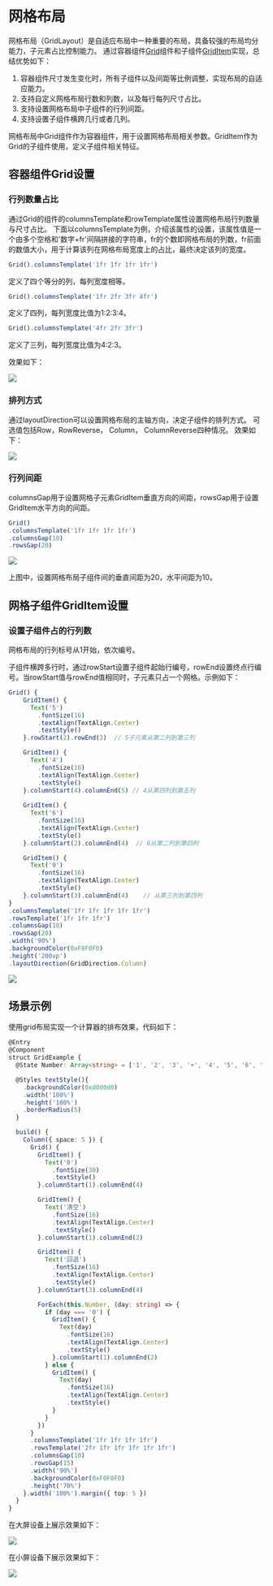 # 网格布局

网格布局（GridLayout）是自适应布局中一种重要的布局，具备较强的布局均分能力，子元素占比控制能力。
通过容器组件[Grid](../reference/arkui-ts/ts-container-grid.md)组件和子组件[GridItem](../reference/arkui-ts/ts-container-griditem.md)实现，总结优势如下：

1. 容器组件尺寸发生变化时，所有子组件以及间距等比例调整，实现布局的自适应能力。
2. 支持自定义网格布局行数和列数，以及每行每列尺寸占比。
3. 支持设置网格布局中子组件的行列间距。
4. 支持设置子组件横跨几行或者几列。
 
网格布局中Grid组件作为容器组件，用于设置网格布局相关参数。GridItem作为Grid的子组件使用，定义子组件相关特征。

## 容器组件Grid设置

### 行列数量占比
通过Grid的组件的columnsTemplate和rowTemplate属性设置网格布局行列数量与尺寸占比。
下面以columnsTemplate为例，介绍该属性的设置，该属性值是一个由多个空格和'数字+fr'间隔拼接的字符串，fr的个数即网格布局的列数，fr前面的数值大小，用于计算该列在网格布局宽度上的占比，最终决定该列的宽度。

```ts
Grid().columnsTemplate('1fr 1fr 1fr 1fr')
```

定义了四个等分的列，每列宽度相等。

```ts
Grid().columnsTemplate('1fr 2fr 3fr 4fr')
```

定义了四列，每列宽度比值为1:2:3:4。

```ts
Grid().columnsTemplate('4fr 2fr 3fr')
```

定义了三列，每列宽度比值为4:2:3。

效果如下：

![](figures/columnTemplate.png)

### 排列方式

通过layoutDirection可以设置网格布局的主轴方向，决定子组件的排列方式。
可选值包括Row，RowReverse， Column， ColumnReverse四种情况。
效果如下：

![](figures/gridlayout.png)

### 行列间距

columnsGap用于设置网格子元素GridItem垂直方向的间距，rowsGap用于设置GridItem水平方向的间距。

```ts
Grid()
.columnsTemplate('1fr 1fr 1fr 1fr')
.columnsGap(10)
.rowsGap(20)
```

![](figures/columnGap.png)

上图中，设置网格布局子组件间的垂直间距为20，水平间距为10。

## 网格子组件GridItem设置

### 设置子组件占的行列数

网格布局的行列标号从1开始，依次编号。

子组件横跨多行时，通过rowStart设置子组件起始行编号，rowEnd设置终点行编号。当rowStart值与rowEnd值相同时，子元素只占一个网格。示例如下：

```ts
Grid() {
    GridItem() {
      Text('5')
        .fontSize(16)
        .textAlign(TextAlign.Center)
        .textStyle()
    }.rowStart(2).rowEnd(3)  // 5子元素从第二列到第三列

    GridItem() {
      Text('4')
        .fontSize(16)
        .textAlign(TextAlign.Center)
        .textStyle()
    }.columnStart(4).columnEnd(5) // 4从第四列到第五列
  
    GridItem() {
      Text('6')
        .fontSize(16)
        .textAlign(TextAlign.Center)
        .textStyle()
    }.columnStart(2).columnEnd(4)  // 6从第二列到第四列

    GridItem() {
      Text('9')
        .fontSize(16)
        .textAlign(TextAlign.Center)
        .textStyle()
    }.columnStart(3).columnEnd(4)    // 从第三列到第四列
}
.columnsTemplate('1fr 1fr 1fr 1fr 1fr')
.rowsTemplate('1fr 1fr 1fr')
.columnsGap(10)
.rowsGap(20)
.width('90%')
.backgroundColor(0xF0F0F0)
.height('200vp')
.layoutDirection(GridDirection.Column)
```

![](figures/griditem.png)

## 场景示例

使用grid布局实现一个计算器的排布效果，代码如下：

```ts
@Entry
@Component
struct GridExample {
  @State Number: Array<string> = ['1', '2', '3', '+', '4', '5', '6', '-', '7', '8', '9', '*', '0', '.', '/']

  @Styles textStyle(){
    .backgroundColor(0xd0d0d0)
    .width('100%')
    .height('100%')
    .borderRadius(5)
  }

  build() {
    Column({ space: 5 }) {
      Grid() {
        GridItem() {
          Text('0')
            .fontSize(30)
            .textStyle()
        }.columnStart(1).columnEnd(4)

        GridItem() {
          Text('清空')
            .fontSize(16)
            .textAlign(TextAlign.Center)
            .textStyle()
        }.columnStart(1).columnEnd(2)

        GridItem() {
          Text('回退')
            .fontSize(16)
            .textAlign(TextAlign.Center)
            .textStyle()
        }.columnStart(3).columnEnd(4)

        ForEach(this.Number, (day: string) => {
          if (day === '0') {
            GridItem() {
              Text(day)
                .fontSize(16)
                .textAlign(TextAlign.Center)
                .textStyle()
            }.columnStart(1).columnEnd(2)
          } else {
            GridItem() {
              Text(day)
                .fontSize(16)
                .textAlign(TextAlign.Center)
                .textStyle()
            }
          }
        })
      }
      .columnsTemplate('1fr 1fr 1fr 1fr')
      .rowsTemplate('2fr 1fr 1fr 1fr 1fr 1fr')
      .columnsGap(10)
      .rowsGap(15)
      .width('90%')
      .backgroundColor(0xF0F0F0)
      .height('70%')
    }.width('100%').margin({ top: 5 })
  }
}
```

在大屏设备上展示效果如下：

![](figures/gridExp1.png)

在小屏设备下展示效果如下：

![](figures/gridExp2.png)
